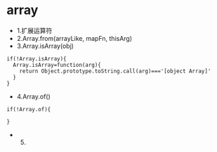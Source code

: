 # array
- 1.扩展运算符
- 2.Array.from(arrayLike, mapFn, thisArg) 
- 3.Array.isArray(obj)
```
if(!Array.isArray){
  Array.isArray=function(arg){
    return Object.prototype.toString.call(arg)==='[object Array]'
  }
}
```
- 4.Array.of()
```
if(!Array.of){

}
```
- 5. 